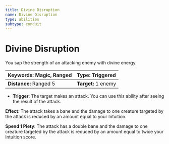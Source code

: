 ```yaml
---
title: Divine Disruption
name: Divine Disruption
type: abilities
subtype: conduit
---
```


# Divine Disruption

You sap the strength of an attacking enemy with divine energy.

| **Keywords:** Magic, Ranged | **Type:** Triggered |
| :-------------------------- | :------------------ |
| **Distance:** Ranged 5      | **Target:** 1 enemy |

- **Trigger**: The target makes an attack. You can use this ability after seeing the result of the attack.

**Effect**: The attack takes a bane and the damage to one creature targeted by the attack is reduced by an amount equal to your Intuition.

**Spend 1 Piety**: The attack has a double bane and the damage to one creature targeted by the attack is reduced by an amount equal to twice your Intuition score.
